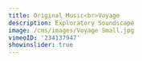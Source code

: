 ```yaml
---
title: Original Music<br>Voyage
description: Exploratory Soundscape
image: /cms/images/Voyage Small.jpg
vimeoID: '234137947'
showinslider: true
---
```













